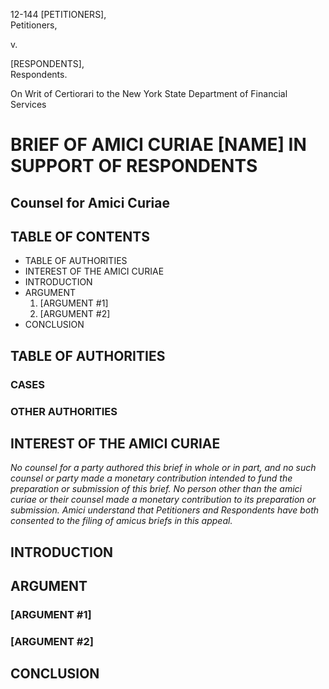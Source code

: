 12-144
[PETITIONERS],  
Petitioners,

v.

[RESPONDENTS],  
Respondents.

On Writ of Certiorari to the New York State Department of Financial Services

# BRIEF OF AMICI CURIAE [NAME] IN SUPPORT OF RESPONDENTS

## Counsel for Amici Curiae

## TABLE OF CONTENTS
- TABLE OF AUTHORITIES
- INTEREST OF THE AMICI CURIAE
- INTRODUCTION
- ARGUMENT
  1. [ARGUMENT #1]
  2. [ARGUMENT #2]
- CONCLUSION

## TABLE OF AUTHORITIES
### CASES
### OTHER AUTHORITIES

## INTEREST OF THE AMICI CURIAE
_No counsel for a party authored this brief in whole or in part, and no such counsel or party made a monetary contribution intended to fund the preparation or submission of this brief. No person other than the *amici curiae* or their counsel made a monetary contribution to its preparation or submission. *Amici* understand that Petitioners and Respondents have both consented to the filing of amicus briefs in this appeal._

## INTRODUCTION 

## ARGUMENT
### [ARGUMENT #1]
### [ARGUMENT #2]

## CONCLUSION
